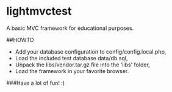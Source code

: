 # lightmvctest
A basic MVC framework for educational purposes.

##HOWTO

* Add your database configuration to config/config.local.php,
* Load the included test database data/db.sql,
* Unpack the libs/vendor.tar.gz file into the 'libs' folder,
* Load the framework in your favorite browser.

###Have a lot of fun! :)
